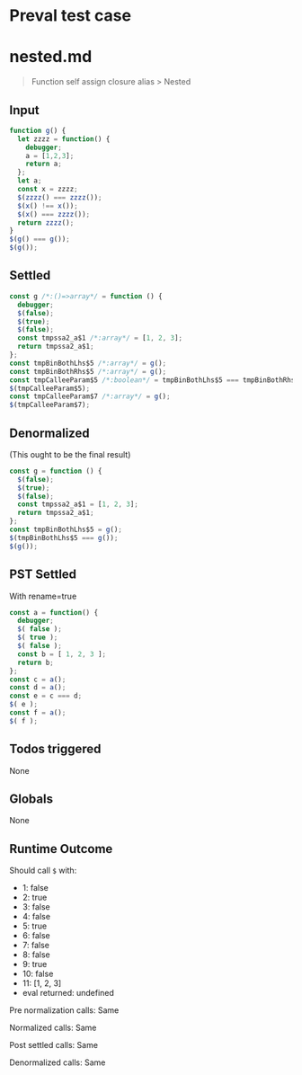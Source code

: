 # Preval test case

# nested.md

> Function self assign closure alias > Nested

## Input

`````js filename=intro
function g() {
  let zzzz = function() {
    debugger;
    a = [1,2,3];
    return a;
  };
  let a;
  const x = zzzz;
  $(zzzz() === zzzz());
  $(x() !== x());
  $(x() === zzzz());
  return zzzz();
}
$(g() === g());
$(g());
`````


## Settled


`````js filename=intro
const g /*:()=>array*/ = function () {
  debugger;
  $(false);
  $(true);
  $(false);
  const tmpssa2_a$1 /*:array*/ = [1, 2, 3];
  return tmpssa2_a$1;
};
const tmpBinBothLhs$5 /*:array*/ = g();
const tmpBinBothRhs$5 /*:array*/ = g();
const tmpCalleeParam$5 /*:boolean*/ = tmpBinBothLhs$5 === tmpBinBothRhs$5;
$(tmpCalleeParam$5);
const tmpCalleeParam$7 /*:array*/ = g();
$(tmpCalleeParam$7);
`````


## Denormalized
(This ought to be the final result)

`````js filename=intro
const g = function () {
  $(false);
  $(true);
  $(false);
  const tmpssa2_a$1 = [1, 2, 3];
  return tmpssa2_a$1;
};
const tmpBinBothLhs$5 = g();
$(tmpBinBothLhs$5 === g());
$(g());
`````


## PST Settled
With rename=true

`````js filename=intro
const a = function() {
  debugger;
  $( false );
  $( true );
  $( false );
  const b = [ 1, 2, 3 ];
  return b;
};
const c = a();
const d = a();
const e = c === d;
$( e );
const f = a();
$( f );
`````


## Todos triggered


None


## Globals


None


## Runtime Outcome


Should call `$` with:
 - 1: false
 - 2: true
 - 3: false
 - 4: false
 - 5: true
 - 6: false
 - 7: false
 - 8: false
 - 9: true
 - 10: false
 - 11: [1, 2, 3]
 - eval returned: undefined

Pre normalization calls: Same

Normalized calls: Same

Post settled calls: Same

Denormalized calls: Same
